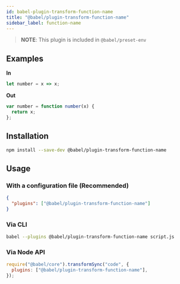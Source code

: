 ```yaml
---
id: babel-plugin-transform-function-name
title: "@babel/plugin-transform-function-name"
sidebar_label: function-name
---
```


> **NOTE**: This plugin is included in `@babel/preset-env`

## Examples

**In**

```js title="JavaScript"
let number = x => x;
```

**Out**

```js title="JavaScript"
var number = function number(x) {
  return x;
};
```

## Installation

```sh title="Shell"
npm install --save-dev @babel/plugin-transform-function-name
```

## Usage

### With a configuration file (Recommended)

```json title="babel.config.json"
{
  "plugins": ["@babel/plugin-transform-function-name"]
}
```

### Via CLI

```sh title="Shell"
babel --plugins @babel/plugin-transform-function-name script.js
```

### Via Node API

```js title="JavaScript"
require("@babel/core").transformSync("code", {
  plugins: ["@babel/plugin-transform-function-name"],
});
```
